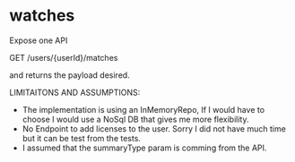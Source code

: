 # watches

Expose one API

GET /users/{userId}/matches

and returns the payload desired.

LIMITAITONS AND ASSUMPTIONS:
- The implementation is using an InMemoryRepo, If I would have to choose I would use a NoSql DB that gives me more flexibility.
- No Endpoint to add licenses to the user. Sorry I did not have much time but it can be test from the tests.
- I assumed that the summaryType param is comming from the API.
